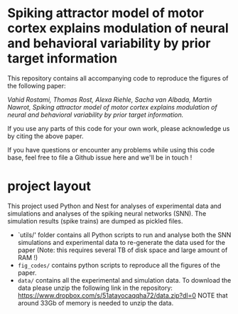 # Spiking attractor model of motor cortex explains modulation of neural and behavioral variability by prior target information

This repository contains all accompanying code to reproduce the figures of the following paper:

*Vahid Rostami, Thomas Rost, Alexa Riehle, Sacha van Albada, Martin Nawrot, Spiking attractor model of motor cortex explains modulation of neural and behavioral variability by prior target information.*

If you use any parts of this code for your own work, please acknowledge us by citing the above paper.


If you have questions or encounter any problems while using this code base, feel free to file a Github issue here and we'll be in touch !

# project layout
This project used Python and Nest for analyses of experimental data and simulations and analyses of the spiking neural networks (SNN). The simulation results (spike trains) are dumped as pickled files.


* `utils/' folder contains all Python scripts to run and analyse both the SNN simulations and experimental data to re-generate the data used for the paper (Note: this requires several TB of disk space and large amount of RAM !)
* `fig_codes/` contains python scripts to reproduce all the figures of the paper.
* `data/` contains all the experimental and simulation data. To download the data please unzip the following link in the repository: https://www.dropbox.com/s/51atayocaqqha72/data.zip?dl=0 NOTE that around 33Gb of memory is needed to unzip the data.

